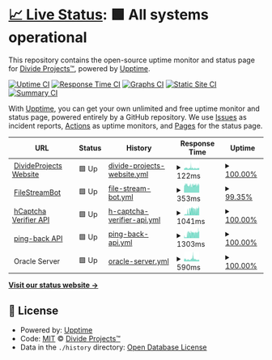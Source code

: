 # [📈 Live Status](https://status.divideprojects.com): <!--live status--> **🟩 All systems operational**

This repository contains the open-source uptime monitor and status page for [Divide Projects™](https://divideprojects.com), powered by [Upptime](https://github.com/upptime/upptime).

[![Uptime CI](https://github.com/divideprojects/uptime-monitor/workflows/Uptime%20CI/badge.svg)](https://github.com/divideprojects/uptime-monitor/actions?query=workflow%3A%22Uptime+CI%22)
[![Response Time CI](https://github.com/divideprojects/uptime-monitor/workflows/Response%20Time%20CI/badge.svg)](https://github.com/divideprojects/uptime-monitor/actions?query=workflow%3A%22Response+Time+CI%22)
[![Graphs CI](https://github.com/divideprojects/uptime-monitor/workflows/Graphs%20CI/badge.svg)](https://github.com/divideprojects/uptime-monitor/actions?query=workflow%3A%22Graphs+CI%22)
[![Static Site CI](https://github.com/divideprojects/uptime-monitor/workflows/Static%20Site%20CI/badge.svg)](https://github.com/divideprojects/uptime-monitor/actions?query=workflow%3A%22Static+Site+CI%22)
[![Summary CI](https://github.com/divideprojects/uptime-monitor/workflows/Summary%20CI/badge.svg)](https://github.com/divideprojects/uptime-monitor/actions?query=workflow%3A%22Summary+CI%22)

With [Upptime](https://upptime.js.org), you can get your own unlimited and free uptime monitor and status page, powered entirely by a GitHub repository. We use [Issues](https://github.com/divideprojects/uptime-monitor/issues) as incident reports, [Actions](https://github.com/divideprojects/uptime-monitor/actions) as uptime monitors, and [Pages](https://status.divideprojects.com) for the status page.

<!--start: status pages-->
<!-- This summary is generated by Upptime (https://github.com/upptime/upptime) -->
<!-- Do not edit this manually, your changes will be overwritten -->
<!-- prettier-ignore -->
| URL | Status | History | Response Time | Uptime |
| --- | ------ | ------- | ------------- | ------ |
| <img alt="" src="https://favicons.githubusercontent.com/divideprojects.com" height="13"> [DivideProjects Website](https://divideprojects.com) | 🟩 Up | [divide-projects-website.yml](https://github.com/divideprojects/uptime-monitor/commits/HEAD/history/divide-projects-website.yml) | <details><summary><img alt="Response time graph" src="./graphs/divide-projects-website/response-time-week.png" height="20"> 122ms</summary><br><a href="https://status.divideprojects.com/history/divide-projects-website"><img alt="Response time 122" src="https://img.shields.io/endpoint?url=https%3A%2F%2Fraw.githubusercontent.com%2Fdivideprojects%2Fuptime-monitor%2FHEAD%2Fapi%2Fdivide-projects-website%2Fresponse-time.json"></a><br><a href="https://status.divideprojects.com/history/divide-projects-website"><img alt="24-hour response time 109" src="https://img.shields.io/endpoint?url=https%3A%2F%2Fraw.githubusercontent.com%2Fdivideprojects%2Fuptime-monitor%2FHEAD%2Fapi%2Fdivide-projects-website%2Fresponse-time-day.json"></a><br><a href="https://status.divideprojects.com/history/divide-projects-website"><img alt="7-day response time 122" src="https://img.shields.io/endpoint?url=https%3A%2F%2Fraw.githubusercontent.com%2Fdivideprojects%2Fuptime-monitor%2FHEAD%2Fapi%2Fdivide-projects-website%2Fresponse-time-week.json"></a><br><a href="https://status.divideprojects.com/history/divide-projects-website"><img alt="30-day response time 122" src="https://img.shields.io/endpoint?url=https%3A%2F%2Fraw.githubusercontent.com%2Fdivideprojects%2Fuptime-monitor%2FHEAD%2Fapi%2Fdivide-projects-website%2Fresponse-time-month.json"></a><br><a href="https://status.divideprojects.com/history/divide-projects-website"><img alt="1-year response time 122" src="https://img.shields.io/endpoint?url=https%3A%2F%2Fraw.githubusercontent.com%2Fdivideprojects%2Fuptime-monitor%2FHEAD%2Fapi%2Fdivide-projects-website%2Fresponse-time-year.json"></a></details> | <details><summary><a href="https://status.divideprojects.com/history/divide-projects-website">100.00%</a></summary><a href="https://status.divideprojects.com/history/divide-projects-website"><img alt="All-time uptime 100.00%" src="https://img.shields.io/endpoint?url=https%3A%2F%2Fraw.githubusercontent.com%2Fdivideprojects%2Fuptime-monitor%2FHEAD%2Fapi%2Fdivide-projects-website%2Fuptime.json"></a><br><a href="https://status.divideprojects.com/history/divide-projects-website"><img alt="24-hour uptime 100.00%" src="https://img.shields.io/endpoint?url=https%3A%2F%2Fraw.githubusercontent.com%2Fdivideprojects%2Fuptime-monitor%2FHEAD%2Fapi%2Fdivide-projects-website%2Fuptime-day.json"></a><br><a href="https://status.divideprojects.com/history/divide-projects-website"><img alt="7-day uptime 100.00%" src="https://img.shields.io/endpoint?url=https%3A%2F%2Fraw.githubusercontent.com%2Fdivideprojects%2Fuptime-monitor%2FHEAD%2Fapi%2Fdivide-projects-website%2Fuptime-week.json"></a><br><a href="https://status.divideprojects.com/history/divide-projects-website"><img alt="30-day uptime 100.00%" src="https://img.shields.io/endpoint?url=https%3A%2F%2Fraw.githubusercontent.com%2Fdivideprojects%2Fuptime-monitor%2FHEAD%2Fapi%2Fdivide-projects-website%2Fuptime-month.json"></a><br><a href="https://status.divideprojects.com/history/divide-projects-website"><img alt="1-year uptime 100.00%" src="https://img.shields.io/endpoint?url=https%3A%2F%2Fraw.githubusercontent.com%2Fdivideprojects%2Fuptime-monitor%2FHEAD%2Fapi%2Fdivide-projects-website%2Fuptime-year.json"></a></details>
| <img alt="" src="https://favicons.githubusercontent.com/publiclink-bot.divideprojects.com" height="13"> [FileStreamBot](https://publiclink-bot.divideprojects.com) | 🟩 Up | [file-stream-bot.yml](https://github.com/divideprojects/uptime-monitor/commits/HEAD/history/file-stream-bot.yml) | <details><summary><img alt="Response time graph" src="./graphs/file-stream-bot/response-time-week.png" height="20"> 353ms</summary><br><a href="https://status.divideprojects.com/history/file-stream-bot"><img alt="Response time 353" src="https://img.shields.io/endpoint?url=https%3A%2F%2Fraw.githubusercontent.com%2Fdivideprojects%2Fuptime-monitor%2FHEAD%2Fapi%2Ffile-stream-bot%2Fresponse-time.json"></a><br><a href="https://status.divideprojects.com/history/file-stream-bot"><img alt="24-hour response time 372" src="https://img.shields.io/endpoint?url=https%3A%2F%2Fraw.githubusercontent.com%2Fdivideprojects%2Fuptime-monitor%2FHEAD%2Fapi%2Ffile-stream-bot%2Fresponse-time-day.json"></a><br><a href="https://status.divideprojects.com/history/file-stream-bot"><img alt="7-day response time 353" src="https://img.shields.io/endpoint?url=https%3A%2F%2Fraw.githubusercontent.com%2Fdivideprojects%2Fuptime-monitor%2FHEAD%2Fapi%2Ffile-stream-bot%2Fresponse-time-week.json"></a><br><a href="https://status.divideprojects.com/history/file-stream-bot"><img alt="30-day response time 353" src="https://img.shields.io/endpoint?url=https%3A%2F%2Fraw.githubusercontent.com%2Fdivideprojects%2Fuptime-monitor%2FHEAD%2Fapi%2Ffile-stream-bot%2Fresponse-time-month.json"></a><br><a href="https://status.divideprojects.com/history/file-stream-bot"><img alt="1-year response time 353" src="https://img.shields.io/endpoint?url=https%3A%2F%2Fraw.githubusercontent.com%2Fdivideprojects%2Fuptime-monitor%2FHEAD%2Fapi%2Ffile-stream-bot%2Fresponse-time-year.json"></a></details> | <details><summary><a href="https://status.divideprojects.com/history/file-stream-bot">99.35%</a></summary><a href="https://status.divideprojects.com/history/file-stream-bot"><img alt="All-time uptime 99.35%" src="https://img.shields.io/endpoint?url=https%3A%2F%2Fraw.githubusercontent.com%2Fdivideprojects%2Fuptime-monitor%2FHEAD%2Fapi%2Ffile-stream-bot%2Fuptime.json"></a><br><a href="https://status.divideprojects.com/history/file-stream-bot"><img alt="24-hour uptime 100.00%" src="https://img.shields.io/endpoint?url=https%3A%2F%2Fraw.githubusercontent.com%2Fdivideprojects%2Fuptime-monitor%2FHEAD%2Fapi%2Ffile-stream-bot%2Fuptime-day.json"></a><br><a href="https://status.divideprojects.com/history/file-stream-bot"><img alt="7-day uptime 99.35%" src="https://img.shields.io/endpoint?url=https%3A%2F%2Fraw.githubusercontent.com%2Fdivideprojects%2Fuptime-monitor%2FHEAD%2Fapi%2Ffile-stream-bot%2Fuptime-week.json"></a><br><a href="https://status.divideprojects.com/history/file-stream-bot"><img alt="30-day uptime 99.35%" src="https://img.shields.io/endpoint?url=https%3A%2F%2Fraw.githubusercontent.com%2Fdivideprojects%2Fuptime-monitor%2FHEAD%2Fapi%2Ffile-stream-bot%2Fuptime-month.json"></a><br><a href="https://status.divideprojects.com/history/file-stream-bot"><img alt="1-year uptime 99.35%" src="https://img.shields.io/endpoint?url=https%3A%2F%2Fraw.githubusercontent.com%2Fdivideprojects%2Fuptime-monitor%2FHEAD%2Fapi%2Ffile-stream-bot%2Fuptime-year.json"></a></details>
| <img alt="" src="https://favicons.githubusercontent.com/hcaptcha-verifier.divideprojects.com" height="13"> [hCaptcha Verifier API](https://hcaptcha-verifier.divideprojects.com/alive) | 🟩 Up | [h-captcha-verifier-api.yml](https://github.com/divideprojects/uptime-monitor/commits/HEAD/history/h-captcha-verifier-api.yml) | <details><summary><img alt="Response time graph" src="./graphs/h-captcha-verifier-api/response-time-week.png" height="20"> 1041ms</summary><br><a href="https://status.divideprojects.com/history/h-captcha-verifier-api"><img alt="Response time 1041" src="https://img.shields.io/endpoint?url=https%3A%2F%2Fraw.githubusercontent.com%2Fdivideprojects%2Fuptime-monitor%2FHEAD%2Fapi%2Fh-captcha-verifier-api%2Fresponse-time.json"></a><br><a href="https://status.divideprojects.com/history/h-captcha-verifier-api"><img alt="24-hour response time 1807" src="https://img.shields.io/endpoint?url=https%3A%2F%2Fraw.githubusercontent.com%2Fdivideprojects%2Fuptime-monitor%2FHEAD%2Fapi%2Fh-captcha-verifier-api%2Fresponse-time-day.json"></a><br><a href="https://status.divideprojects.com/history/h-captcha-verifier-api"><img alt="7-day response time 1041" src="https://img.shields.io/endpoint?url=https%3A%2F%2Fraw.githubusercontent.com%2Fdivideprojects%2Fuptime-monitor%2FHEAD%2Fapi%2Fh-captcha-verifier-api%2Fresponse-time-week.json"></a><br><a href="https://status.divideprojects.com/history/h-captcha-verifier-api"><img alt="30-day response time 1041" src="https://img.shields.io/endpoint?url=https%3A%2F%2Fraw.githubusercontent.com%2Fdivideprojects%2Fuptime-monitor%2FHEAD%2Fapi%2Fh-captcha-verifier-api%2Fresponse-time-month.json"></a><br><a href="https://status.divideprojects.com/history/h-captcha-verifier-api"><img alt="1-year response time 1041" src="https://img.shields.io/endpoint?url=https%3A%2F%2Fraw.githubusercontent.com%2Fdivideprojects%2Fuptime-monitor%2FHEAD%2Fapi%2Fh-captcha-verifier-api%2Fresponse-time-year.json"></a></details> | <details><summary><a href="https://status.divideprojects.com/history/h-captcha-verifier-api">100.00%</a></summary><a href="https://status.divideprojects.com/history/h-captcha-verifier-api"><img alt="All-time uptime 100.00%" src="https://img.shields.io/endpoint?url=https%3A%2F%2Fraw.githubusercontent.com%2Fdivideprojects%2Fuptime-monitor%2FHEAD%2Fapi%2Fh-captcha-verifier-api%2Fuptime.json"></a><br><a href="https://status.divideprojects.com/history/h-captcha-verifier-api"><img alt="24-hour uptime 100.00%" src="https://img.shields.io/endpoint?url=https%3A%2F%2Fraw.githubusercontent.com%2Fdivideprojects%2Fuptime-monitor%2FHEAD%2Fapi%2Fh-captcha-verifier-api%2Fuptime-day.json"></a><br><a href="https://status.divideprojects.com/history/h-captcha-verifier-api"><img alt="7-day uptime 100.00%" src="https://img.shields.io/endpoint?url=https%3A%2F%2Fraw.githubusercontent.com%2Fdivideprojects%2Fuptime-monitor%2FHEAD%2Fapi%2Fh-captcha-verifier-api%2Fuptime-week.json"></a><br><a href="https://status.divideprojects.com/history/h-captcha-verifier-api"><img alt="30-day uptime 100.00%" src="https://img.shields.io/endpoint?url=https%3A%2F%2Fraw.githubusercontent.com%2Fdivideprojects%2Fuptime-monitor%2FHEAD%2Fapi%2Fh-captcha-verifier-api%2Fuptime-month.json"></a><br><a href="https://status.divideprojects.com/history/h-captcha-verifier-api"><img alt="1-year uptime 100.00%" src="https://img.shields.io/endpoint?url=https%3A%2F%2Fraw.githubusercontent.com%2Fdivideprojects%2Fuptime-monitor%2FHEAD%2Fapi%2Fh-captcha-verifier-api%2Fuptime-year.json"></a></details>
| <img alt="" src="https://favicons.githubusercontent.com/ping-back.divideprojects.com" height="13"> [ping-back API](https://ping-back.divideprojects.com/alive) | 🟩 Up | [ping-back-api.yml](https://github.com/divideprojects/uptime-monitor/commits/HEAD/history/ping-back-api.yml) | <details><summary><img alt="Response time graph" src="./graphs/ping-back-api/response-time-week.png" height="20"> 1303ms</summary><br><a href="https://status.divideprojects.com/history/ping-back-api"><img alt="Response time 1303" src="https://img.shields.io/endpoint?url=https%3A%2F%2Fraw.githubusercontent.com%2Fdivideprojects%2Fuptime-monitor%2FHEAD%2Fapi%2Fping-back-api%2Fresponse-time.json"></a><br><a href="https://status.divideprojects.com/history/ping-back-api"><img alt="24-hour response time 1908" src="https://img.shields.io/endpoint?url=https%3A%2F%2Fraw.githubusercontent.com%2Fdivideprojects%2Fuptime-monitor%2FHEAD%2Fapi%2Fping-back-api%2Fresponse-time-day.json"></a><br><a href="https://status.divideprojects.com/history/ping-back-api"><img alt="7-day response time 1303" src="https://img.shields.io/endpoint?url=https%3A%2F%2Fraw.githubusercontent.com%2Fdivideprojects%2Fuptime-monitor%2FHEAD%2Fapi%2Fping-back-api%2Fresponse-time-week.json"></a><br><a href="https://status.divideprojects.com/history/ping-back-api"><img alt="30-day response time 1303" src="https://img.shields.io/endpoint?url=https%3A%2F%2Fraw.githubusercontent.com%2Fdivideprojects%2Fuptime-monitor%2FHEAD%2Fapi%2Fping-back-api%2Fresponse-time-month.json"></a><br><a href="https://status.divideprojects.com/history/ping-back-api"><img alt="1-year response time 1303" src="https://img.shields.io/endpoint?url=https%3A%2F%2Fraw.githubusercontent.com%2Fdivideprojects%2Fuptime-monitor%2FHEAD%2Fapi%2Fping-back-api%2Fresponse-time-year.json"></a></details> | <details><summary><a href="https://status.divideprojects.com/history/ping-back-api">100.00%</a></summary><a href="https://status.divideprojects.com/history/ping-back-api"><img alt="All-time uptime 100.00%" src="https://img.shields.io/endpoint?url=https%3A%2F%2Fraw.githubusercontent.com%2Fdivideprojects%2Fuptime-monitor%2FHEAD%2Fapi%2Fping-back-api%2Fuptime.json"></a><br><a href="https://status.divideprojects.com/history/ping-back-api"><img alt="24-hour uptime 100.00%" src="https://img.shields.io/endpoint?url=https%3A%2F%2Fraw.githubusercontent.com%2Fdivideprojects%2Fuptime-monitor%2FHEAD%2Fapi%2Fping-back-api%2Fuptime-day.json"></a><br><a href="https://status.divideprojects.com/history/ping-back-api"><img alt="7-day uptime 100.00%" src="https://img.shields.io/endpoint?url=https%3A%2F%2Fraw.githubusercontent.com%2Fdivideprojects%2Fuptime-monitor%2FHEAD%2Fapi%2Fping-back-api%2Fuptime-week.json"></a><br><a href="https://status.divideprojects.com/history/ping-back-api"><img alt="30-day uptime 100.00%" src="https://img.shields.io/endpoint?url=https%3A%2F%2Fraw.githubusercontent.com%2Fdivideprojects%2Fuptime-monitor%2FHEAD%2Fapi%2Fping-back-api%2Fuptime-month.json"></a><br><a href="https://status.divideprojects.com/history/ping-back-api"><img alt="1-year uptime 100.00%" src="https://img.shields.io/endpoint?url=https%3A%2F%2Fraw.githubusercontent.com%2Fdivideprojects%2Fuptime-monitor%2FHEAD%2Fapi%2Fping-back-api%2Fuptime-year.json"></a></details>
| <img alt="" src="https://favicons.githubusercontent.com/null" height="13"> Oracle Server | 🟩 Up | [oracle-server.yml](https://github.com/divideprojects/uptime-monitor/commits/HEAD/history/oracle-server.yml) | <details><summary><img alt="Response time graph" src="./graphs/oracle-server/response-time-week.png" height="20"> 590ms</summary><br><a href="https://status.divideprojects.com/history/oracle-server"><img alt="Response time 590" src="https://img.shields.io/endpoint?url=https%3A%2F%2Fraw.githubusercontent.com%2Fdivideprojects%2Fuptime-monitor%2FHEAD%2Fapi%2Foracle-server%2Fresponse-time.json"></a><br><a href="https://status.divideprojects.com/history/oracle-server"><img alt="24-hour response time 445" src="https://img.shields.io/endpoint?url=https%3A%2F%2Fraw.githubusercontent.com%2Fdivideprojects%2Fuptime-monitor%2FHEAD%2Fapi%2Foracle-server%2Fresponse-time-day.json"></a><br><a href="https://status.divideprojects.com/history/oracle-server"><img alt="7-day response time 590" src="https://img.shields.io/endpoint?url=https%3A%2F%2Fraw.githubusercontent.com%2Fdivideprojects%2Fuptime-monitor%2FHEAD%2Fapi%2Foracle-server%2Fresponse-time-week.json"></a><br><a href="https://status.divideprojects.com/history/oracle-server"><img alt="30-day response time 590" src="https://img.shields.io/endpoint?url=https%3A%2F%2Fraw.githubusercontent.com%2Fdivideprojects%2Fuptime-monitor%2FHEAD%2Fapi%2Foracle-server%2Fresponse-time-month.json"></a><br><a href="https://status.divideprojects.com/history/oracle-server"><img alt="1-year response time 590" src="https://img.shields.io/endpoint?url=https%3A%2F%2Fraw.githubusercontent.com%2Fdivideprojects%2Fuptime-monitor%2FHEAD%2Fapi%2Foracle-server%2Fresponse-time-year.json"></a></details> | <details><summary><a href="https://status.divideprojects.com/history/oracle-server">100.00%</a></summary><a href="https://status.divideprojects.com/history/oracle-server"><img alt="All-time uptime 100.00%" src="https://img.shields.io/endpoint?url=https%3A%2F%2Fraw.githubusercontent.com%2Fdivideprojects%2Fuptime-monitor%2FHEAD%2Fapi%2Foracle-server%2Fuptime.json"></a><br><a href="https://status.divideprojects.com/history/oracle-server"><img alt="24-hour uptime 100.00%" src="https://img.shields.io/endpoint?url=https%3A%2F%2Fraw.githubusercontent.com%2Fdivideprojects%2Fuptime-monitor%2FHEAD%2Fapi%2Foracle-server%2Fuptime-day.json"></a><br><a href="https://status.divideprojects.com/history/oracle-server"><img alt="7-day uptime 100.00%" src="https://img.shields.io/endpoint?url=https%3A%2F%2Fraw.githubusercontent.com%2Fdivideprojects%2Fuptime-monitor%2FHEAD%2Fapi%2Foracle-server%2Fuptime-week.json"></a><br><a href="https://status.divideprojects.com/history/oracle-server"><img alt="30-day uptime 100.00%" src="https://img.shields.io/endpoint?url=https%3A%2F%2Fraw.githubusercontent.com%2Fdivideprojects%2Fuptime-monitor%2FHEAD%2Fapi%2Foracle-server%2Fuptime-month.json"></a><br><a href="https://status.divideprojects.com/history/oracle-server"><img alt="1-year uptime 100.00%" src="https://img.shields.io/endpoint?url=https%3A%2F%2Fraw.githubusercontent.com%2Fdivideprojects%2Fuptime-monitor%2FHEAD%2Fapi%2Foracle-server%2Fuptime-year.json"></a></details>

<!--end: status pages-->

[**Visit our status website →**](https://status.divideprojects.com)

## 📄 License

- Powered by: [Upptime](https://github.com/upptime/upptime)
- Code: [MIT](./LICENSE) © [Divide Projects™](https://divideprojects.com)
- Data in the `./history` directory: [Open Database License](https://opendatacommons.org/licenses/odbl/1-0/)
